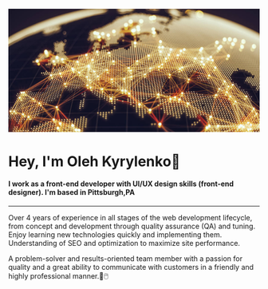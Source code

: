 ![logo](https://github.com/o-k-88/o-k-88/blob/e0328f93914b4bbfef32c7cbbb29fc287600fcea/assets/csm-centre-finance-technology-regulation-883x432-76236be067.jpg)

<h1 style='border-bottom: none'>Hey, I'm Oleh Kyrylenko👋</h1>

#### I work as a front-end developer with UI/UX design skills (front-end designer). I'm based in Pittsburgh,PA
---

Over 4 years of experience in all stages of the web development lifecycle, from concept and development through quality assurance (QA) and tuning. Enjoy learning new technologies quickly and implementing them. Understanding of SEO and optimization to maximize site performance.

A problem-solver and results-oriented team member with a passion for quality and a great ability to communicate with customers in a friendly and highly professional manner.💽🖱️






